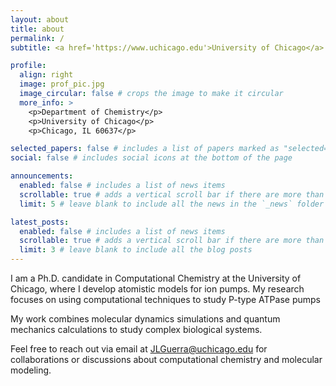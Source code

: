 ```yaml
---
layout: about
title: about
permalink: /
subtitle: <a href='https://www.uchicago.edu'>University of Chicago</a>. Ph.D. Candidate in Computational Chemistry.

profile:
  align: right
  image: prof_pic.jpg
  image_circular: false # crops the image to make it circular
  more_info: >
    <p>Department of Chemistry</p>
    <p>University of Chicago</p>
    <p>Chicago, IL 60637</p>

selected_papers: false # includes a list of papers marked as "selected={true}"
social: false # includes social icons at the bottom of the page

announcements:
  enabled: false # includes a list of news items
  scrollable: true # adds a vertical scroll bar if there are more than 3 news items
  limit: 5 # leave blank to include all the news in the `_news` folder

latest_posts:
  enabled: false # includes a list of news items
  scrollable: true # adds a vertical scroll bar if there are more than 3 new posts items
  limit: 3 # leave blank to include all the blog posts
---
```


I am a Ph.D. candidate in Computational Chemistry at the University of Chicago, where I develop atomistic models for ion pumps. My research focuses on using computational techniques to study P-type ATPase pumps

My work combines molecular dynamics simulations and quantum mechanics calculations to study complex biological systems. 

Feel free to reach out via email at JLGuerra@uchicago.edu for collaborations or discussions about computational chemistry and molecular modeling.
